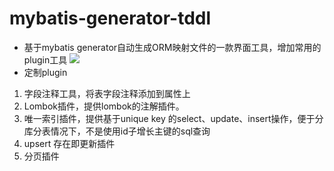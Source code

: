 # mybatis-generator-tddl

- 基于mybatis generator自动生成ORM映射文件的一款界面工具，增加常用的plugin工具
   ![](https://raw.githubusercontent.com/suyin58/mybatis-generator-tddl/branch/generator-test/src/test/resources/image/mainui.jpg)
- 定制plugin
1. 字段注释工具，将表字段注释添加到属性上
2. Lombok插件，提供lombok的注解插件。
3. 唯一索引插件，提供基于unique key 的select、update、insert操作，便于分库分表情况下，不是使用id子增长主键的sql查询
4. upsert 存在即更新插件 
5. 分页插件